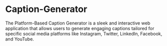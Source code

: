 # Caption-Generator
The Platform-Based Caption Generator is a sleek and interactive web application that allows users to generate engaging captions tailored for specific social media platforms like Instagram, Twitter, LinkedIn, Facebook, and YouTube.
